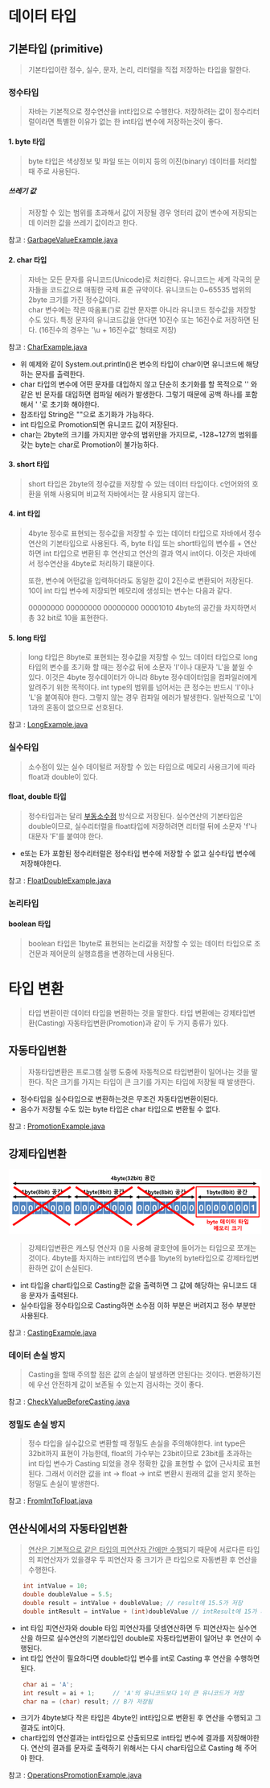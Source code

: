 # 데이터 타입
## 기본타입 (primitive)
> 기본타입이란 정수, 실수, 문자, 논리, 리터럴을 직접 저장하는 타입을 말한다.

### 정수타입
> 자바는 기본적으로 정수연산을 int타입으로 수행한다. 저장하려는 값이 정수리터럴이라면 특별한
> 이유가 없는 한 int타입 변수에 저장하는것이 좋다.

#### 1. byte 타입  
> byte 타입은 색상정보 및 파일 또는 이미지 등의 이진(binary)  데이터를 처리할 때 주로 사용된다.

##### 쓰레기 값 
> 저장할 수 있는 범위를 초과해서 값이 저장될 경우 엉터리 값이 변수에 저장되는데 이러한 값을 쓰레기 값이라고 한다.  

참고 : [GarbageValueExample.java](./GarbageValueExample.java)

#### 2. char 타입
> 자바는 모든 문자를 유니코드(Unicode)로 처리한다. 유니코드는 세계 각국의 문자들을 코드값으로 매핑한 국제 표준 규약이다.
> 유니코드는 0~65535 범위의 2byte 크기를 가진 정수값이다.  
> char 변수에는 작은 따옴표(')로 감싼 문자뿐 아니라 유니코드 정수값을 저장할 수도 있다. 특정 문자의 유니코드값을 
> 안다면 10진수 또는 16진수로 저장하면 된다. (16진수의 경우는 '\u + 16진수값' 형태로 저장)

참고 : [CharExample.java](./CharExample.java)

- 위 예제와 같이 System.out.println()은 변수의 타입이 char이면 유니코드에 해당하는 문자를 출력한다.  
- char 타입의 변수에 어떤 문자를 대입하지 않고 단순히 초기화를 할 목적으로 '' 와 같은 빈 문자를 대입하면 컴파일 에러가 발생한다.
그렇기 때문에 공백 하나를 포함해서 ' '로 초기화 해야한다.
- 참조타입 String은 ""으로 초기화가 가능하다.
- int 타입으로 Promotion되면 유니코드 값이 저장된다.
- char는 2byte의 크기를 가지지만 양수의 범위만을 가지므로, -128~127의 범위를 갖는 byte는 char로 Promotion이 불가능하다.

#### 3. short 타입
> short 타입은 2byte의 정수값을 저장할 수 있는 데이터 타입이다. c언어와의 호환을 위해 사용되며 비교적 자바에서는
> 잘 사용되지 않는다.

#### 4. int 타입
> 4byte 정수로 표현되는 정수값을 저장할 수 있는 데이터 타입으로 자바에서 정수연산의 기본타입으로 사용된다. 
> 즉, byte 타입 또는 short타입의 변수를 + 연산하면 int 타입으로 변환된 후 연산되고 연산의 결과 역시 int이다.
> 이것은 자바에서 정수연산을 4byte로 처리하기 떄문이다.  
> 
> 또한, 변수에 어떤값을 입력하더라도 동일한 값이 2진수로 변환되어 저장된다. 10이 int 타입 변수에 저장되면 메모리에 생성되는 변수는
> 다음과 같다.
> 
> 00000000 00000000 00000000 00001010 4byte의 공간을 차지하면서 총 32 bit로 10을 표현한다.

#### 5. long 타입
> long 타입은 8byte로 표현되는 정수값을 저장할 수 있느 데이터 타입으로 long타입의 변수를 초기화 할 때는 정수값 뒤에
> 소문자 'l'이나 대문자 'L'을 붙일 수 있다. 이것은 4byte 정수데이터가 아니라 8byte 정수데이터임을 컴파일러에게 알려주기
> 위한 목적이다. int type의 범위를 넘어서는 큰 정수는 반드시 'l'이나 'L'을 붙여줘야 한다. 그렇지 않는 경우 컴파일 에러가 발생한다.
> 일반적으로 'L'이 1과의 혼동이 없으므로 선호된다.

참고 : [LongExample.java](./LongExample.java)

### 실수타입
> 소수점이 있는 실수 데이털르 저장할 수 있는 타입으로 메모리 사용크기에 따라 float과 double이 있다.

#### float, double 타입
> 정수타입과는 달리 [부동소수점](https://blog.naver.com/0908f/222263057233?trackingCode=blog_bloghome_searchlist) 방식으로 저장된다.
> 실수연산의 기본타입은 double이므로, 실수리터럴을 float타입에 저장하려면 리터럴 뒤에 소문자 'f'나 대문자 'F'를 붙여야 한다.

- e또는 E가 포함된 정수리터럴은 정수타입 변수에 저장할 수 없고 실수타입 변수에 저장해야한다.  

참고 : [FloatDoubleExample.java](./FloatDoubleExmaple.java)

### 논리타입
#### boolean 타입
> boolean 타입은 1byte로 표현되는 논리값을 저장할 수 있는 데이터 타입으로 조건문과 제어문의 실행흐름을 변경하는데 사용된다.

# 타입 변환
> 타입 변환이란 데이터 타입을 변환하는 것을 말한다. 타입 변환에는 강제타입변환(Casting) 자동타입변환(Promotion)과 같이 두 가지 종류가 있다.

## 자동타입변환
> 자동타입변환은 프로그램 실행 도중에 자동적으로 타입변환이 일어나는 것을 말한다. 작은 크기를 가지는 타입이 큰 크기를 가지는 타입에 저장될 때 발생한다.

- 정수타입을 실수타입으로 변환하는것은 무조건 자동타입변환이된다.
- 음수가 저장될 수도 있는 byte 타입은 char 타입으로 변환될 수 없다.

참고 : [PromotionExample.java](./PromotionExample.java)

## 강제타입변환
![img.png](img.png)
> 강제타입변환은 캐스팅 연산자 ()을 사용해 괄호안에 들어가는 타입으로 쪼개는 것이다. 4byte를 차지하는 int타입의 변수를
> 1byte의 byte타입으로 강제타입변환하면 값이 손실된다.

- int 타입을 char타입으로 Casting한 값을 출력하면 그 값에 해당하는 유니코드 대응 문자가 출력된다.
- 실수타입을 정수타입으로 Casting하면 소수점 이하 부분은 버려지고 정수 부분만 사용된다.

참고 : [CastingExample.java](./CastingExample.java)

### 데이터 손실 방지
> Casting을 할때 주의할 점은 값의 손실이 발생하면 안된다는 것이다. 변환하기전에 우선 안전하게 값이 보존될 수 있는지
> 검사하는 것이 좋다.

참고 : [CheckValueBeforeCasting.java](./CheckValueBeforeCasting.java)

### 정밀도 손실 방지
> 정수 타입을 실수값으로 변환할 때 정밀도 손실을 주의해야한다. int type은 32bit까지 표현이 가능한데, float의 가수부는 23bit이므로
> 23bit를 초과하는 int 타입 변수가 Casting 되었을 경우 정확한 값을 표현할 수 없어 근사치로 표현된다.
> 그래서 이러한 값을 int -> float -> int로 변환시 원래의 값을 얻지 못하는 정밀도 손실이 발생한다.

참고 : [FromIntToFloat.java](./FromIntToFloat.java) 

## 연산식에서의 자동타입변환
> <u>연산은 기본적으로 같은 타입의 피연산자 간에만 수행</u>되기 때문에 서로다른 타입의 피연산자가 있을경우 두 피연산자 중 크기가 큰 타입으로
> 자동변환 후 연산을 수행한다.

```java
    int intValue = 10;
    double doubleValue = 5.5;
    double result = intValue + doubleValue; // result에 15.5가 저장
    double intResult = intValue + (int)doubleValue // intResult에 15가 저장
```
- int 타입 피연산자와 double 타입 피연산자를 덧셈연산하면 두 피연산자는 실수연산을 하므로 실수연산의 기본타입인 double로 자동타입변환이 일어난 
후 연산이 수행된다. 
- int 타입 연산이 필요하다면 double타입 변수를 int로 Casting 후 연산을 수행하면된다.

```java
    char ai = 'A';
    int result = ai + 1;     // 'A'의 유니코드보다 1이 큰 유니코드가 저장
    char na = (char) result; // B가 저장됨
```
- 크기가 4byte보다 작은 타입은 4byte인 int타입으로 변환된 후 연산을 수행되고 그 결과도 int이다.
- char타입의 연산결과는 int타입으로 산출되므로 int타입 변수에 결과를 저장해야한다. 연산의 결과를 문자로 출력하기 위해서는 다시 char타입으로
Casting 해 주어야 한다.

참고 : [OperationsPromotionExample.java](./OperationExample.java)
